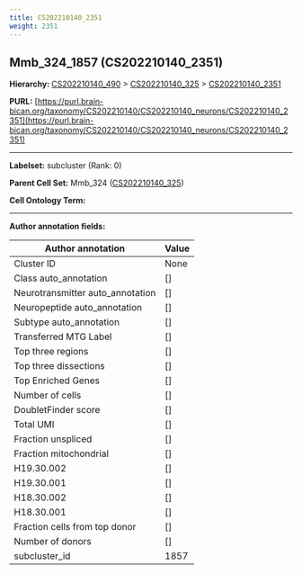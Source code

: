```yaml
---
title: CS202210140_2351
weight: 2351
---
```

## Mmb_324_1857 (CS202210140_2351)
<b>Hierarchy: </b>
[CS202210140_490](../CS202210140_490) >
[CS202210140_325](../CS202210140_325) >
[CS202210140_2351](../CS202210140_2351)

**PURL:** [https://purl.brain-bican.org/taxonomy/CS202210140/CS202210140_neurons/CS202210140_2351](https://purl.brain-bican.org/taxonomy/CS202210140/CS202210140_neurons/CS202210140_2351)

---


**Labelset:** subcluster (Rank: 0)

**Parent Cell Set:** Mmb_324 ([CS202210140_325](../CS202210140_325))



**Cell Ontology Term:** 

[MARKER GENES.]: #


---

[TRANSFERRED ANNOTATIONS.]: #


[AUTHOR ANNOTATION FIELDS.]: #


**Author annotation fields:**

| Author annotation | Value |
|-------------------|-------|
|Cluster ID|None|
|Class auto_annotation|[]|
|Neurotransmitter auto_annotation|[]|
|Neuropeptide auto_annotation|[]|
|Subtype auto_annotation|[]|
|Transferred MTG Label|[]|
|Top three regions|[]|
|Top three dissections|[]|
|Top Enriched Genes|[]|
|Number of cells|[]|
|DoubletFinder score|[]|
|Total UMI|[]|
|Fraction unspliced|[]|
|Fraction mitochondrial|[]|
|H19.30.002|[]|
|H19.30.001|[]|
|H18.30.002|[]|
|H18.30.001|[]|
|Fraction cells from top donor|[]|
|Number of donors|[]|
|subcluster_id|1857|
